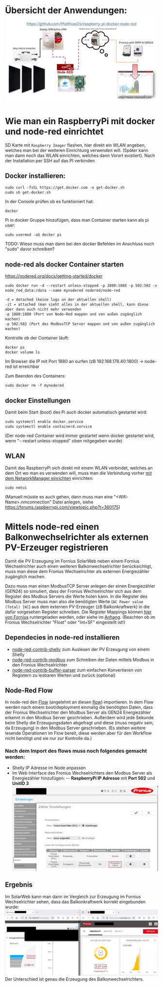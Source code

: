 # Übersicht der Anwendungen: ![Folie1.JPG](Folie1.JPG) 


# Wie man ein RaspberryPi mit docker und node-red einrichtet

SD Karte mit `Raspberry Imager` flashen, hier direkt ein WLAN angeben, welches man bei der weiteren Einrichtung verwenden will.
(Später kann man dann noch das WLAN einrichten, welches dann Vorort existiert).
Nach der Installation per SSH auf das PI verbinden

## Docker installieren: 
```
sudo curl -fsSL https://get.docker.com -o get-docker.sh
sudo sh get-docker.sh
```

In der Console prüfen ob es funktioniert hat:
```
docker
```

Pi in docker Gruppe hinzufügen, dass man Container starten kann als pi user:
```
sudo usermod -aG docker pi
```
TODO: Wieso muss man dann bei den docker Befehlen im Anschluss noch "sudo" davor schreiben?

## node-red als docker Container starten
https://nodered.org/docs/getting-started/docker
```
sudo docker run -d --restart unless-stopped -p 1880:1880 -p 502:502 -v node_red_data:/data --name mynodered nodered/node-red
```
```
-d = detached (keine logs on der aktuellen shell)
-it = attached (man sieht alles in der aktuellen shell, kann diese aber dann auch nicht mehr verwenden
-p 1880:1880 (Port von Node-Red mappen und von außen zugänglich machen)
-p 502:502 (Port des ModbusTCP Server mappen und von außen zugänglich machen)
```

Kontrolle ob der Container läuft:
```
docker ps
docker volume ls
```
Im Browser die IP mit Port 1880 an surfen (zB 192.168.178.40:1800) -> node-red ist erreichbar

Zum Beenden des Containers:
```
sudo docker rm -f mynodered
```

## docker Einstellungen
Damit beim Start (boot) des Pi auch docker automatisch gestartet wird:
```
sudo systemctl enable docker.service
sudo systemctl enable containerd.service
```
(Der node-red Container wird immer gestartet wenn docker gestartet wird, wenn "--restart unless-stopped" oben mitgegeben wurde)

## WLAN
Damit das RaspberryPi sich direkt mit einem WLAN verbindet, welches an dem Ort wo man es verwenden will, muss man die Verbindung vorher [mit dem NetworkManager einrichten](https://raspberrytips.com/raspberry-pi-wifi-setup/#set-up-your-wifi-on-raspberry-pi-os-lite) einrichten:
```
sudo nmtui
```
(Manuell müsste es auch gehen, dann muss man eine "\<Wifi-Name\>.nmconnection" Datei anlegen, siehe https://forums.raspberrypi.com/viewtopic.php?t=360175)

# Mittels node-red einen Balkonwechselrichter als externen PV-Erzeuger registrieren
Damit die PV Erzeugung im Fornius SolarWeb neben einem Fornius Wechselrichter auch einen weiteren Balkonwechselrichter berücksichtigt, muss man diese dem Fronius Wechselrichter als externen Energiezähler zugänglich machen.

Dazu muss man einen ModbusTCP Server anlegen der einen Energiezähler (GEN24) so simuliert, dass der Fronius Wechselrichter sich aus dem Register des Modbus Servers die Werte holen kann.
In die Register des Modbus Server muss man also die benötigten Werte (`AC Power value (Total) [W]`) aus dem externen PV-Erzeuger (zB Balkonkraftwerk) in die dafür vorgesehen Register schreiben.
Die Register Mappings können [hier von Fornius](https://www.fronius.com/QR-link/0006) runtergeladen werden, oder siehe im [Anhang](Meter_Register_Map_Float_v1.0.xlsx).
(Beachten ob im Fronius Wechselrichter "Float" oder "Int+SF" eingestellt ist!)

## Dependecies in node-red installieren
- [node-red-contrib-shelly](https://flows.nodered.org/node/node-red-contrib-shelly) zum Auslesen der PV Erzeugung von einem Shelly
- [node-red-contrib-modbus](https://flows.nodered.org/node/node-red-contrib-modbus) zum Schreiben der Daten mittels Modbus in den Fronius Wechselrichter
- [node-red-contrib-buffer-parser](https://flows.nodered.org/node/node-red-contrib-buffer-parser) zum einfachen Konvertieren von Registern zu lesbaren Werten und zurück (optional)

## Node-Red Flow
In node-red den [Flow](flow.json) (angelehnt an diesen [flow](https://discourse.nodered.org/t/simulate-a-modbus-tcp-server-and-feed-registers/78763)) importieren.
In dem Flow werden nach einem boot/deployment einmalig die benötigten Daten, dass der Fronius Wechselrichter den Modbus Server als GEN24 Energiezähler erkennt in den Modbus Server geschrieben.
Außerdem wird jede Sekunde beim Shelly die Erzeugungsdaten abgefragt und diese (muss negativ sein, da Erzeugung) in den Modbus Server geschrieben.
(Es stehen weitere lesende Operationen im Flow bereit, diese werden aber für den Workflow nicht benötigt und sie nur zur Kontrolle da.)

### Nach dem Import des flows muss noch folgendes gemacht werden:
- Shelly IP Adresse im Node anpassen
- Im Web Interface des Fronius Wechselrichters den Modbus Server als Energiezähler hinzufügen:
-- **RaspberryPi IP Adresse** mit **Port 502** und **UnitID 3**
![Energiezaehler im Fornius](Energiezaehler.jpg)

## Ergebnis
Im SolarWeb kann man dann im Vergleich zur Erzeugung im Fornius Wechselrichter sehen, dass das Balkonkraftwerk korrekt eingebunden wurde:
![Vergleich Fronius Wechselrichter und SolarWeb](Vergleich.jpg)
Der Unterschied ist genau die Erzeugung des Balkonwechselrichters.
